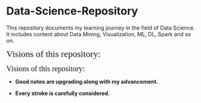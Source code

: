 # Data-Science-Repository
This repository documents my learning journey in the field of Data Science. It includes content about Data Mining, Visualization, ML, DL, Spark and so on.


<font size=5 face="Times New Roman">Visions of this repository:</font>

<span style="font-size: 20px; font-family: 'Times New Roman';">Visions of this repository:</span>

- **Good notes are upgrading along with my advancement.**

- **Every stroke is carefully considered.**
